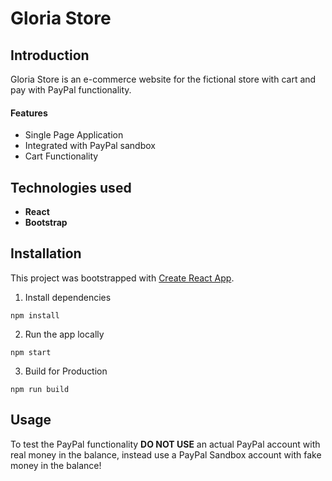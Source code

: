 # Gloria Store

## Introduction

Gloria Store is an e-commerce website for the fictional store with cart and pay with PayPal functionality.

#### Features

* Single Page Application
* Integrated with PayPal sandbox
* Cart Functionality

## Technologies used

- **React**
- **Bootstrap**

## Installation

This project was bootstrapped with [Create React App](https://github.com/facebook/create-react-app).

1. Install dependencies
```npm
npm install
```
2. Run the app locally
```npm
npm start
```
3. Build for Production
```npm
npm run build
```

## Usage

To test the PayPal functionality **DO NOT USE** an actual PayPal account with real money in the balance, instead use a PayPal Sandbox account with fake money in the balance!
